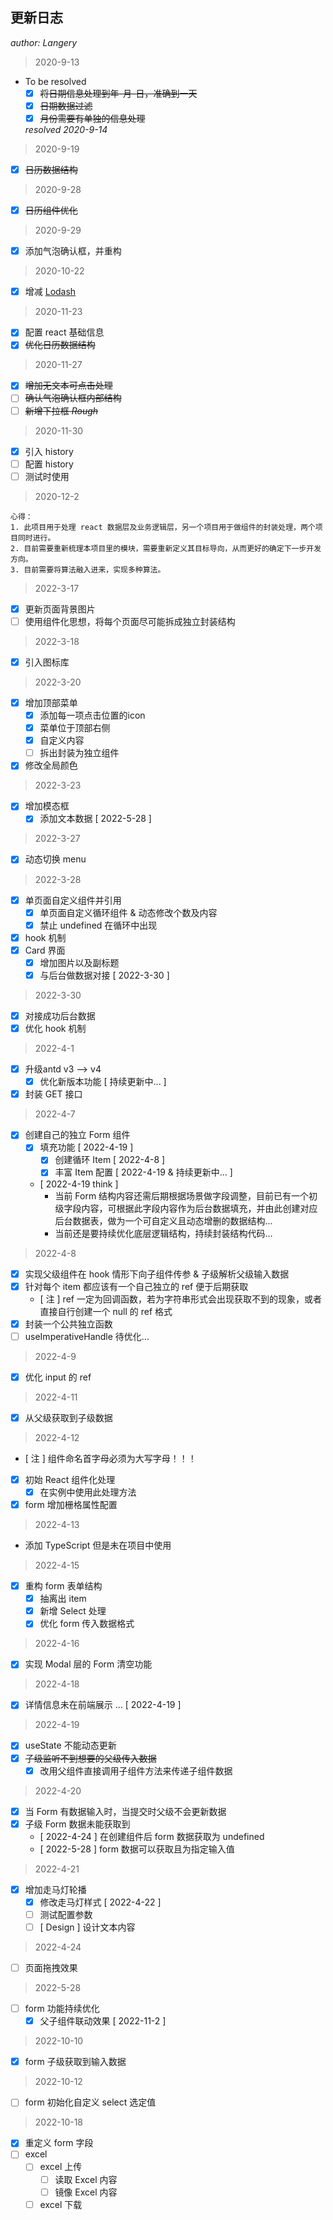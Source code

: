 ## 更新日志

*author: Langery*

> 2020-9-13

- To be resolved
  - [x] ~~将日期信息处理到年-月-日，准确到一天~~
  - [x] ~~日期数据过滤~~
  - [x] ~~月份需要有单独的信息处理~~

  *resolved 2020-9-14*

> 2020-9-19

- [x] ~~日历数据结构~~

> 2020-9-28

- [x] ~~日历组件优化~~

> 2020-9-29

- [x] 添加气泡确认框，并重构

> 2020-10-22

- [x] 增减 [Lodash](https://www.lodashjs.com/)

> 2020-11-23

- [x] 配置 react 基础信息
- [x] ~~优化日历数据结构~~

> 2020-11-27

- [x] ~~增加无文本可点击处理~~
- [ ] ~~确认气泡确认框内部结构~~
- [ ] ~~新增下拉框 *Rough*~~

> 2020-11-30

- [x] 引入 history
- [ ] 配置 history
 - [ ] 测试时使用

> 2020-12-2

    心得：
    1. 此项目用于处理 react 数据层及业务逻辑层，另一个项目用于做组件的封装处理，两个项目同时进行。
    2. 目前需要重新梳理本项目里的模块，需要重新定义其目标导向，从而更好的确定下一步开发方向。
    3. 目前需要将算法融入进来，实现多种算法。

> 2022-3-17

- [x] 更新页面背景图片
- [ ] 使用组件化思想，将每个页面尽可能拆成独立封装结构

> 2022-3-18

- [x] 引入图标库

> 2022-3-20

- [x] 增加顶部菜单
  - [x] 添加每一项点击位置的icon
  - [x] 菜单位于顶部右侧
  - [x] 自定义内容
  - [ ] 拆出封装为独立组件
- [x] 修改全局颜色

> 2022-3-23

- [x] 增加模态框
  - [x] 添加文本数据 [ 2022-5-28 ]

> 2022-3-27

- [x] 动态切换 menu

> 2022-3-28

- [x] 单页面自定义组件并引用
  - [x] 单页面自定义循环组件 & 动态修改个数及内容
  - [x] 禁止 undefined 在循环中出现
- [x] hook 机制
- [x] Card 界面
  - [x] 增加图片以及副标题
  - [x] 与后台做数据对接 [ 2022-3-30 ]

> 2022-3-30

- [x] 对接成功后台数据
- [x] 优化 hook 机制

> 2022-4-1

- [x] 升级antd v3 --> v4
  - [x] 优化新版本功能 [ 持续更新中... ]
- [x] 封装 GET 接口

> 2022-4-7

- [x] 创建自己的独立 Form 组件
  - [x] 填充功能 [ 2022-4-19 ]
    - [x] 创建循环 Item [ 2022-4-8 ]
    - [x] 丰富 Item 配置 [ 2022-4-19 & 持续更新中... ]
  - [ 2022-4-19 think ]
    - 当前 Form 结构内容还需后期根据场景做字段调整，目前已有一个初级字段内容，可根据此字段内容作为后台数据填充，并由此创建对应后台数据表，做为一个可自定义且动态增删的数据结构...
    - 当前还是要持续优化底层逻辑结构，持续封装结构代码...

> 2022-4-8

- [x] 实现父级组件在 hook 情形下向子组件传参 & 子级解析父级输入数据
- [x] 针对每个 item 都应该有一个自己独立的 ref 便于后期获取
  - [ 注 ] ref 一定为回调函数，若为字符串形式会出现获取不到的现象，或者直接自行创建一个 null 的 ref 格式
- [x] 封装一个公共独立函数
- [ ] useImperativeHandle 待优化...

> 2022-4-9

- [x] 优化 input 的 ref

> 2022-4-11

- [x] 从父级获取到子级数据

> 2022-4-12

- [ 注 ] 组件命名首字母必须为大写字母！！！
- [x] 初始 React 组件化处理
  - [x] 在实例中使用此处理方法
- [x] form 增加栅格属性配置

> 2022-4-13

- 添加 TypeScript 但是未在项目中使用

> 2022-4-15

- [x] 重构 form 表单结构
  - [x] 抽离出 item
  - [x] 新增 Select 处理
  - [x] 优化 form 传入数据格式

> 2022-4-16

- [x] 实现 Modal 层的 Form 清空功能

> 2022-4-18

- [x] 详情信息未在前端展示 ... [ 2022-4-19 ]

> 2022-4-19

- [x] useState 不能动态更新
- [X] ~~子级监听不到想要的父级传入数据~~
  - [X] 改用父组件直接调用子组件方法来传递子组件数据

> 2022-4-20

- [x] 当 Form 有数据输入时，当提交时父级不会更新数据
- [x] 子级 Form 数据未能获取到
  - [ 2022-4-24 ] 在创建组件后 form 数据获取为 undefined
  - [ 2022-5-28 ] form 数据可以获取且为指定输入值

> 2022-4-21

- [x] 增加走马灯轮播
  - [x] 修改走马灯样式 [ 2022-4-22 ]
  - [ ] 测试配置参数
  - [ ] [ Design ] 设计文本内容

> 2022-4-24

- [ ] 页面拖拽效果

> 2022-5-28

- [ ] form 功能持续优化
  - [x] 父子组件联动效果 [ 2022-11-2 ]

> 2022-10-10

- [x] form 子级获取到输入数据

> 2022-10-12

- [ ] form 初始化自定义 select 选定值

> 2022-10-18

- [x] 重定义 form 字段
- [ ] excel
  - [ ] excel 上传
    - [ ] 读取 Excel 内容
    - [ ] 镜像 Excel 内容
  - [ ] excel 下载
